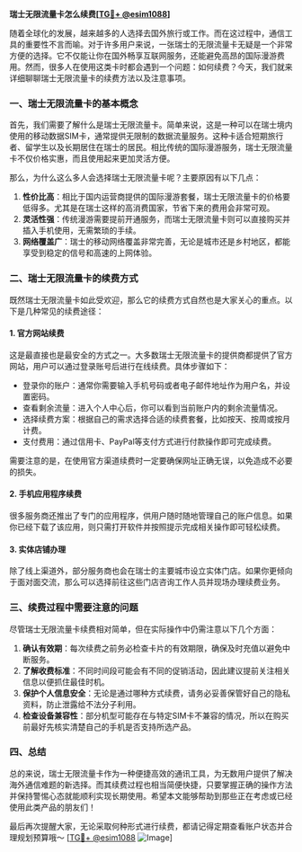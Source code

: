 **瑞士无限流量卡怎么续费[[TG💪+ @esim1088](https://t.me/s/esim1088)]**

随着全球化的发展，越来越多的人选择去国外旅行或工作。而在这过程中，通信工具的重要性不言而喻。对于许多用户来说，一张瑞士的无限流量卡无疑是一个非常方便的选择。它不仅能让你在国外畅享互联网服务，还能避免高昂的国际漫游费用。然而，很多人在使用这类卡时都会遇到一个问题：如何续费？今天，我们就来详细聊聊瑞士无限流量卡的续费方法以及注意事项。

### 一、瑞士无限流量卡的基本概念

首先，我们需要了解什么是瑞士无限流量卡。简单来说，这是一种可以在瑞士境内使用的移动数据SIM卡，通常提供无限制的数据流量服务。这种卡适合短期旅行者、留学生以及长期居住在瑞士的居民。相比传统的国际漫游服务，瑞士无限流量卡不仅价格实惠，而且使用起来更加灵活方便。

那么，为什么这么多人会选择瑞士无限流量卡呢？主要原因有以下几点：

1. **性价比高**：相比于国内运营商提供的国际漫游套餐，瑞士无限流量卡的价格要低得多。尤其是在瑞士这样的高消费国家，节省下来的费用会非常可观。
2. **灵活性强**：传统漫游需要提前开通服务，而瑞士无限流量卡则可以直接购买并插入手机使用，无需繁琐的手续。
3. **网络覆盖广**：瑞士的移动网络覆盖非常完善，无论是城市还是乡村地区，都能享受到稳定的信号和高速的上网体验。

### 二、瑞士无限流量卡的续费方式

既然瑞士无限流量卡如此受欢迎，那么它的续费方式自然也是大家关心的重点。以下是几种常见的续费途径：

#### 1. 官方网站续费

这是最直接也是最安全的方式之一。大多数瑞士无限流量卡的提供商都提供了官方网站，用户可以通过登录账号后进行在线续费。具体步骤如下：

- 登录你的账户：通常你需要输入手机号码或者电子邮件地址作为用户名，并设置密码。
- 查看剩余流量：进入个人中心后，你可以看到当前账户内的剩余流量情况。
- 选择续费方案：根据自己的需求选择合适的续费套餐，比如按天、按周或按月计费。
- 支付费用：通过信用卡、PayPal等支付方式进行付款操作即可完成续费。

需要注意的是，在使用官方渠道续费时一定要确保网址正确无误，以免造成不必要的损失。

#### 2. 手机应用程序续费

很多服务商还推出了专门的应用程序，供用户随时随地管理自己的账户信息。如果你已经下载了该应用，则只需打开软件并按照提示完成相关操作即可轻松续费。

#### 3. 实体店铺办理

除了线上渠道外，部分服务商也会在瑞士的主要城市设立实体门店。如果你更倾向于面对面交流，那么可以选择前往这些门店咨询工作人员并现场办理续费业务。

### 三、续费过程中需要注意的问题

尽管瑞士无限流量卡续费相对简单，但在实际操作中仍需注意以下几个方面：

1. **确认有效期**：每次续费之前务必检查卡片的有效期限，确保及时充值以避免中断服务。
2. **了解收费标准**：不同时间段可能会有不同的促销活动，因此建议提前关注相关信息以便抓住最佳时机。
3. **保护个人信息安全**：无论是通过哪种方式续费，请务必妥善保管好自己的隐私资料，防止泄露给不法分子利用。
4. **检查设备兼容性**：部分机型可能存在与特定SIM卡不兼容的情况，所以在购买前最好先核实清楚自己的手机是否支持所选产品。

### 四、总结

总的来说，瑞士无限流量卡作为一种便捷高效的通讯工具，为无数用户提供了解决海外通信难题的新选择。而其续费过程也相当简便快捷，只要掌握正确的操作方法并保持警惕心态就能顺利实现长期使用。希望本文能够帮助到那些正在考虑或已经使用此类产品的朋友们！

最后再次提醒大家，无论采取何种形式进行续费，都请记得定期查看账户状态并合理规划预算哦～ [[TG💪+ @esim1088](https://t.me/s/esim1088) ![Image](https://i.postimg.cc/4NQfJmqS/Snipaste-2025-05-13-00-14-12.png)]